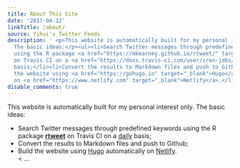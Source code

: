 ```yaml
---
title: About This Site
date: '2017-04-12'
linkTitle: /about/
source: Yihui's Twitter Feeds
description: ' <p>This website is automatically built for my personal interest only.
  The basic ideas:</p><ul><li>Search Twitter messages through predefined keywords
  using the R package <a href="https://mkearney.github.io/rtweet/" target="_blank"><strong>rtweet</strong></a>
  on Travis CI on a <a href="https://docs.travis-ci.com/user/cron-jobs/" target="_blank">daily</a>
  basis;</li><li>Convert the results to Markdown files and push to Github;</li><li>Build
  the website using <a href="https://gohugo.io" target="_blank">Hugo</a> automatically
  on <a href="https://www.netlify.com" target="_blank">Netlify</a>.</li>< ...'
disable_comments: true
---
```

 <p>This website is automatically built for my personal interest only. The basic ideas:</p><ul><li>Search Twitter messages through predefined keywords using the R package <a href="https://mkearney.github.io/rtweet/" target="_blank"><strong>rtweet</strong></a> on Travis CI on a <a href="https://docs.travis-ci.com/user/cron-jobs/" target="_blank">daily</a> basis;</li><li>Convert the results to Markdown files and push to Github;</li><li>Build the website using <a href="https://gohugo.io" target="_blank">Hugo</a> automatically on <a href="https://www.netlify.com" target="_blank">Netlify</a>.</li>< ...